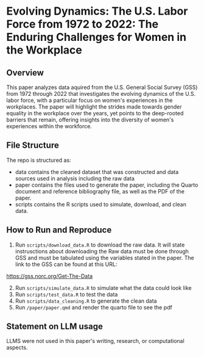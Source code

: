 # Evolving Dynamics: The U.S. Labor Force from 1972 to 2022: The Enduring Challenges for Women in the Workplace

## Overview

This paper analyzes data aquired from the U.S. General Social Survey (GSS) from 1972 through 2022
that investigates the evolving dynamics of the U.S. labor force, with a particular focus on women's experiences in the workplaces. The paper will highlight the strides made towards gender equality in the workplace over the years, yet points to the deep-rooted barriers that remain, offering insights into the diversity of women's experiences within the workforce.

## File Structure

The repo is structured as:

- data contains the cleaned dataset that was constructed and data sources used in analysis including the raw data
- paper contains the files used to generate the paper, including the Quarto document and reference bibliography file, as well as the PDF of the paper.
- scripts contains the R scripts used to simulate, download, and clean data.

## How to Run and Reproduce

1. Run `scripts/download_data.R` to download the raw data. It will state instrusctions about downloading the Raw data must be done through GSS and must be tabulated using the variables stated in the paper. The link to the GSS can be found at this URL:

https://gss.norc.org/Get-The-Data

2. Run `scripts/simulate_data.R` to simulate what the data could look like
3. Run `scripts/test_data.R` to test the data
4. Run `scripts/data_cleaning.R` to generate the clean data
5. Run `/paper/paper.qmd` and render the quarto file to see the pdf


## Statement on LLM usage

LLMS were not used in this paper's writing, research, or computational aspects.
